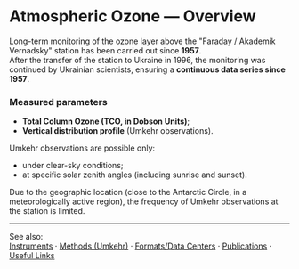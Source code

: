# Atmospheric Ozone — Overview

Long-term monitoring of the ozone layer above the "Faraday / Akademik Vernadsky" station has been carried out since **1957**.  
After the transfer of the station to Ukraine in 1996, the monitoring was continued by Ukrainian scientists, ensuring a **continuous data series since 1957**.

### Measured parameters

- **Total Column Ozone (TCO, in Dobson Units)**;
- **Vertical distribution profile** (Umkehr observations).

Umkehr observations are possible only:

- under clear-sky conditions;
- at specific solar zenith angles (including sunrise and sunset).

Due to the geographic location (close to the Antarctic Circle, in a meteorologically active region), the frequency of Umkehr observations at the station is limited.

---

See also:  
[Instruments](instruments.md) · [Methods (Umkehr)](methods.md) · [Formats/Data Centers](formats.md) · [Publications](results.md) · [Useful Links](links.md)
